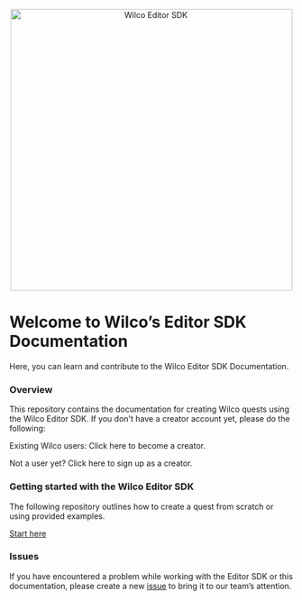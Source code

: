 <p align="center">
<img width="500" alt="Wilco Editor SDK" src="https://user-images.githubusercontent.com/108607031/195384783-a098d06e-fa09-4463-a9ec-4de5122d704e.png">
</p>

# Welcome to Wilco’s Editor SDK Documentation

Here, you can learn and contribute to the Wilco Editor SDK Documentation.

### **Overview**
This repository contains the documentation for creating Wilco quests using the Wilco Editor SDK. If you don't have a creator account yet, please do the following:

Existing Wilco users: Click here to become a creator.

Not a user yet? Click here to sign up as a creator.

### **Getting started with the Wilco Editor SDK**
The following repository outlines how to create a quest from scratch or using provided examples.

[Start here](https://github.com/trywilco/wilcosdk/blob/main/questcreation.md)

### **Issues**
If you have encountered a problem while working with the Editor SDK or this documentation, please create a new [issue](https://github.com/trywilco/wilcosdk/issues) to bring it to our team’s attention. 
